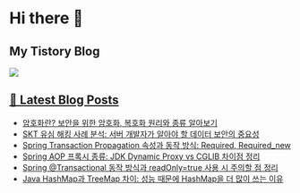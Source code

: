 # Hi there 👋

## My Tistory Blog

<p>
    <a href="https://kylo8.tistory.com"><img src="https://img.shields.io/badge/Tistory-000000?style=flat-square&logo=Tistory&logoColor=white"/>
</p>

## 📕 Latest Blog Posts

<ul><li><a href='https://kylo8.tistory.com/entry/%EC%95%94%ED%98%B8%ED%99%94%EB%9E%80-%EB%B3%B4%EC%95%88%EC%9D%84-%EC%9C%84%ED%95%9C-%EC%95%94%ED%98%B8%ED%99%94-%EB%B3%B5%ED%98%B8%ED%99%94-%EC%9B%90%EB%A6%AC%EC%99%80-%EC%A2%85%EB%A5%98-%EC%95%8C%EC%95%84%EB%B3%B4%EA%B8%B0' target='_blank'>암호화란? 보안을 위한 암호화, 복호화 원리와 종류 알아보기</a></li><li><a href='https://kylo8.tistory.com/entry/SKT-%EC%9C%A0%EC%8B%AC-%ED%95%B4%ED%82%B9-%EC%82%AC%EB%A1%80-%EB%B6%84%EC%84%9D-%EC%84%9C%EB%B2%84-%EA%B0%9C%EB%B0%9C%EC%9E%90%EA%B0%80-%EC%95%8C%EC%95%84%EC%95%BC-%ED%95%A0-%EB%8D%B0%EC%9D%B4%ED%84%B0-%EB%B3%B4%EC%95%88%EC%9D%98-%EC%A4%91%EC%9A%94%EC%84%B1' target='_blank'>SKT 유심 해킹 사례 분석: 서버 개발자가 알아야 할 데이터 보안의 중요성</a></li><li><a href='https://kylo8.tistory.com/entry/Spring-Transaction-Propagation-%EC%86%8D%EC%84%B1%EA%B3%BC-%EB%8F%99%EC%9E%91-%EB%B0%A9%EC%8B%9D-Required-Requirednew' target='_blank'>Spring Transaction Propagation 속성과 동작 방식: Required, Required_new</a></li><li><a href='https://kylo8.tistory.com/entry/Spring-AOP-%ED%94%84%EB%A1%9D%EC%8B%9C-%EC%A2%85%EB%A5%98-JDK-Dynamic-Proxy-vs-CGLIB-%EC%B0%A8%EC%9D%B4%EC%A0%90-%EC%A0%95%EB%A6%AC' target='_blank'>Spring AOP 프록시 종류: JDK Dynamic Proxy vs CGLIB 차이점 정리</a></li><li><a href='https://kylo8.tistory.com/entry/Spring-Transactional-%EB%8F%99%EC%9E%91-%EB%B0%A9%EC%8B%9D%EA%B3%BC-readOnlytrue-%EC%82%AC%EC%9A%A9-%EC%8B%9C-%EC%A3%BC%EC%9D%98%ED%95%A0-%EC%A0%90-%EC%A0%95%EB%A6%AC' target='_blank'>Spring @Transactional 동작 방식과 readOnly=true 사용 시 주의할 점 정리</a></li><li><a href='https://kylo8.tistory.com/entry/Java-HashMap%EA%B3%BC-TreeMap-%EC%B0%A8%EC%9D%B4-%EC%84%B1%EB%8A%A5-%EB%95%8C%EB%AC%B8%EC%97%90-HashMap%EC%9D%84-%EB%8D%94-%EB%A7%8E%EC%9D%B4-%EC%93%B0%EB%8A%94-%EC%9D%B4%EC%9C%A0' target='_blank'>Java HashMap과 TreeMap 차이: 성능 때문에 HashMap을 더 많이 쓰는 이유</a></li></ul>